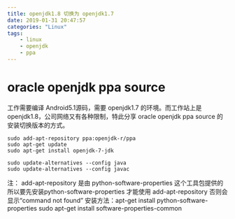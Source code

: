 ```yaml
---
title: openjdk1.8 切换为 openjdk1.7
date: 2019-01-31 20:47:57
categories: "Linux"
tags:
    - linux
    - openjdk
    - ppa
---
```


# oracle openjdk ppa source

工作需要编译 Android5.1源码，需要 openjdk1.7 的环境。而工作站上是 openjdk1.8，公司网络又有各种限制，特此分享 oracle openjdk ppa source 的安装切换版本的方式。

```
sudo add-apt-repository ppa:openjdk-r/ppa
sudo apt-get update
sudo apt-get install openjdk-7-jdk

sudo update-alternatives --config java
sudo update-alternatives --config javac
```

注：
add-apt-repository 是由 python-software-properties 这个工具包提供的
所以要先安装python-software-properties 才能使用 add-apt-repository
否则会显示“command not found”
安装方法：apt-get install python-software-properties
sudo apt-get install software-properties-common